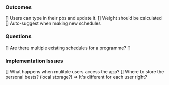 ### Outcomes

[] Users can type in their pbs and update it.
[] Weight should be calculated
[] Auto-suggest when making new schedules

### Questions

[] Are there multiple existing schedules for a programme?
[]

### Implementation Issues

[] What happens when mulitple users access the app?
[] Where to store the personal bests? (local storage?) => It's different for each user right?
